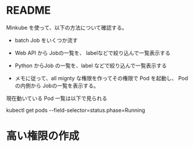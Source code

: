 # README

Minkube を使って、以下の方法について確認する。

* batch Job をいくつか流す

* Web API から Jobの一覧を、 labelなどで絞り込んで一覧表示する
* Python からJob の一覧を、label などで絞り込んで一覧表示する
* メモに従って、all mignty な権限を作ってその権限で Pod を起動し、 Pod の内側から Jobの一覧を表示する。

現在動いている Pod 一覧は以下で見られる

kubectl get pods --field-selector=status.phase=Running

# 高い権限の作成


